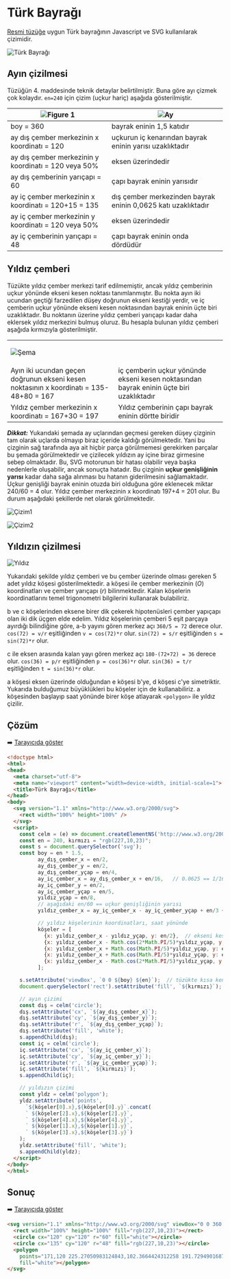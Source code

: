 # Türk Bayrağı
[Resmi tüzüğe](https://www.mevzuat.gov.tr/MevzuatMetin/2.5.859034.pdf) uygun Türk bayrağının
Javascript ve SVG kullanılarak çizimidir.

![Türk Bayrağı](./tr.svg)

## Ayın çizilmesi
Tüzüğün 4. maddesinde teknik detaylar belirtilmiştir. Buna göre ayı çizmek çok kolaydır.
`en=240` için çizim (uçkur hariç) aşağıda gösterilmiştir.

| ![Figure 1](./img/fig1.png) | ![Ay](./ay.svg) |
| --- | --- |
| boy = 360 | bayrak eninin 1,5 katıdır |
| ay dış çember merkezinin x koordinatı = 120 | uçkurun iç kenarından bayrak eninin yarısı uzaklıktadır |
| ay dış çember merkezinin y koordinatı = 120 veya 50% | eksen üzerindedir |
| ay dış çemberinin yarıçapı = 60 | çapı bayrak eninin yarısıdır |
| ay iç çember merkezinin x koordinatı = 120+15 = 135 | dış çember merkezinden bayrak eninin 0,0625 katı uzaklıktadır |
| ay iç çember merkezinin y koordinatı = 120 veya 50% | eksen üzerindedir |
| ay iç çemberinin yarıçapı = 48 | çapı bayrak eninin onda dördüdür |

## Yıldız çemberi
Tüzükte yıldız çember merkezi tarif edilmemiştir, ancak
yıldız çemberinin uçkur yönünde ekseni kesen noktası tanımlanmıştır.
Bu nokta ayın iki ucundan geçtiği farzedilen düşey doğrunun ekseni kestiği yerdir,
ve iç çemberin uçkur yönünde ekseni kesen noktasından bayrak eninin üçte biri uzaklıktadır.
Bu noktanın üzerine yıldız çemberi yarıçapı kadar daha eklersek yıldız merkezini bulmuş oluruz.
Bu hesapla bulunan yıldız çemberi aşağıda kırmızıyla gösterilmiştir.

<table role="table">
<tr><td colspan="2">

![Şema](./sema.svg)
</td></tr>
    <tr>
        <td>Ayın iki ucundan geçen doğrunun ekseni kesen noktasının x koordinatı = 135-48+80 = 167</td>
        <td>iç çemberin uçkur yönünde ekseni kesen noktasından bayrak eninin üçte biri uzaklıktadır</td>
    </tr>
    <tr>
        <td>Yıldız çember merkezinin x koordinatı = 167+30 = 197</td>
        <td>Yıldız çemberinin çapı bayrak eninin dörtte biridir</td>
    </tr>
</table>


***Dikkat:*** Yukarıdaki şemada ay uçlarından geçmesi gereken düşey çizginin tam olarak uçlarda olmayıp
biraz içeride kaldığı görülmektedir.
Yani bu çizginin sağ tarafında aya ait hiçbir parça görülmemesi gerekirken parçalar bu şemada görülmektedir
ve çizilecek yıldızın ay içine biraz girmesine sebep olmaktadır.
Bu, SVG motorunun bir hatası olabilir veya başka nedenlerle oluşabilir, ancak sonuçta hatadır.
Bu çizginin **uçkur genişliğinin yarısı** kadar daha sağa alınması bu hatanın giderilmesini sağlamaktadır.
Uçkur genişliği bayrak eninin otuzda biri olduğuna göre eklenecek miktar 240/60 = 4 olur.
Yıldız çember merkezinin x koordinatı 197+4 = 201 olur.
Bu durum aşağıdaki şekillerde net olarak görülmektedir.

![Çizim1](./cizgi1.svg)
        
![Çizim2](./cizgi2.svg)

## Yıldızın çizilmesi

![Yıldız](./yildiz.svg)

Yukarıdaki şekilde yıldız çemberi ve bu çember üzerinde olması gereken 5 adet yıldız köşesi gösterilmektedir.
a köşesi ile çember merkezinin (*O*) koordinatları ve çember yarıçapı (*r*) bilinmektedir.
Kalan köşelerin koordinatlarını temel trigonometri bilgilerini kullanarak bulabiliriz.

b ve c köşelerinden eksene birer dik çekerek hipotenüsleri çember yapıçapı olan iki dik üçgen elde edelim.
Yıldız köşelerinin çemberi 5 eşit parçaya ayırdığı bilindiğine göre, a-b yayını gören merkez açı `360/5 = 72` derece olur.
`cos(72) = v/r` eşitliğinden `v = cos(72)*r` olur. `sin(72) = s/r` eşitliğinden `s = sin(72)*r` olur.

c ile eksen arasında kalan yayı gören merkez açı `180-(72+72) = 36` derece olur.
`cos(36) = p/r` eşitliğinden `p = cos(36)*r` olur. `sin(36) = t/r` eşitliğinden `t = sin(36)*r` olur.

a köşesi eksen üzerinde olduğundan e köşesi b'ye, d köşesi c'ye simetriktir.
Yukarıda bulduğumuz büyüklükleri bu köşeler için de kullanabiliriz.
a köşesinden başlayıp saat yönünde birer köşe atlayarak `<polygon>` ile yıldız çizilir.

## Çözüm
➡️ [Tarayıcıda göster](https://alperali.github.io/bayrak/bayrak.html)

```html
<!doctype html>
<html>
<head>
  <meta charset="utf-8">
  <meta name="viewport" content="width=device-width, initial-scale=1">
  <title>Türk Bayrağı</title>
</head>
<body>
  <svg version="1.1" xmlns="http://www.w3.org/2000/svg">
    <rect width="100%" height="100%" />
  </svg>
  <script>
    const celm = (e) => document.createElementNS('http://www.w3.org/2000/svg', e);
    const en = 240, kırmızı = "rgb(227,10,23)";
    const s = document.querySelector('svg');
    const boy = en * 1.5,
          ay_dış_çember_x = en/2,
          ay_dış_çember_y = en/2,
          ay_dış_çember_yçap = en/4,
          ay_iç_çember_x = ay_dış_çember_x + en/16,   // 0.0625 == 1/16
          ay_iç_çember_y = en/2,
          ay_iç_çember_yçap = en/5,
          yıldız_yçap = en/8,
          // aşağıdaki en/60 == uçkur genişliğinin yarısı
          yıldız_çember_x = ay_iç_çember_x - ay_iç_çember_yçap + en/3 + en/60 + yıldız_yçap,

          // yıldız köşelerinin koordinatları, saat yönünde
          köşeler = [
            {x: yıldız_çember_x - yıldız_yçap, y: en/2},  // ekseni kesen yıldız köşesi
            {x: yıldız_çember_x - Math.cos(2*Math.PI/5)*yıldız_yçap, y: en/2 - Math.sin(2*Math.PI/5)*yıldız_yçap},
            {x: yıldız_çember_x + Math.cos(Math.PI/5)*yıldız_yçap, y: en/2 - Math.sin(Math.PI/5)*yıldız_yçap},
            {x: yıldız_çember_x + Math.cos(Math.PI/5)*yıldız_yçap, y: en/2 + Math.sin(Math.PI/5)*yıldız_yçap},
            {x: yıldız_çember_x - Math.cos(2*Math.PI/5)*yıldız_yçap, y: en/2 + Math.sin(2*Math.PI/5)*yıldız_yçap}
          ];

    s.setAttribute('viewBox', `0 0 ${boy} ${en}`);  // tüzükte kısa kenara en denildiği için ters yazıldı
    document.querySelector('rect').setAttribute('fill', `${kırmızı}`);

    // ayın çizimi
    const dış = celm('circle');
    dış.setAttribute('cx', `${ay_dış_çember_x}`);
    dış.setAttribute('cy', `${ay_dış_çember_y}`);
    dış.setAttribute('r', `${ay_dış_çember_yçap}`);
    dış.setAttribute('fill', 'white');
    s.appendChild(dış);
    const iç = celm('circle');
    iç.setAttribute('cx', `${ay_iç_çember_x}`);
    iç.setAttribute('cy', `${ay_iç_çember_y}`);
    iç.setAttribute('r', `${ay_iç_çember_yçap}`);
    iç.setAttribute('fill', `${kırmızı}`);
    s.appendChild(iç);

    // yıldızın çizimi
    const yldz = celm('polygon');
    yldz.setAttribute('points',
      `${köşeler[0].x},${köşeler[0].y}`.concat(
      ` ${köşeler[2].x},${köşeler[2].y}`,
      ` ${köşeler[4].x},${köşeler[4].y}`,
      ` ${köşeler[1].x},${köşeler[1].y}`,
      ` ${köşeler[3].x},${köşeler[3].y}`)
    );
    yldz.setAttribute('fill', 'white');
    s.appendChild(yldz);
  </script>
</body>
</html>
```

## Sonuç
➡️ [Tarayıcıda göster](https://alperali.github.io/bayrak/tr.svg)

```html
<svg version="1.1" xmlns="http://www.w3.org/2000/svg" viewBox="0 0 360 240">
  <rect width="100%" height="100%" fill="rgb(227,10,23)"></rect>
  <circle cx="120" cy="120" r="60" fill="white"></circle>
  <circle cx="135" cy="120" r="48" fill="rgb(227,10,23)"></circle>
  <polygon
    points="171,120 225.27050983124843,102.3664424312258 191.72949016875157,148.5316954888546 191.72949016875157,91.46830451114539 225.27050983124843,137.6335575687742"
    fill="white"></polygon>
</svg>
```
